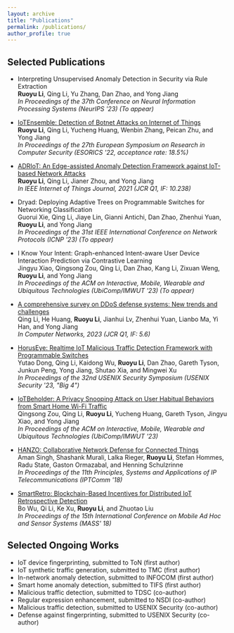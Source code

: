 ```yaml
---
layout: archive
title: "Publications"
permalink: /publications/
author_profile: true
---
```


## Selected Publications

* Interpreting Unsupervised Anomaly Detection in Security via Rule Extraction<br>
**Ruoyu Li**, Qing Li, Yu Zhang, Dan Zhao, and Yong Jiang<br>
*In Proceedings of the 37th Conference on Neural Information Processing Systems (NeurIPS '23) (To appear)*

* [IoTEnsemble: Detection of Botnet Attacks on Internet of Things](https://link.springer.com/chapter/10.1007/978-3-031-17146-8_28)<br>
**Ruoyu Li**, Qing Li, Yucheng Huang, Wenbin Zhang, Peican Zhu, and Yong Jiang<br>
*In Proceedings of the 27th European Symposium on Research in Computer Security (ESORICS '22, acceptance rate: 18.5%)*

* [ADRIoT: An Edge-assisted Anomaly Detection Framework against IoT-based Network Attacks](https://ieeexplore.ieee.org/document/9585043/)<br>
**Ruoyu Li**, Qing Li, Jianer Zhou, and Yong Jiang<br>
*In IEEE Internet of Things Journal, 2021 (JCR Q1, IF: 10.238)*

* Dryad: Deploying Adaptive Trees on Programmable Switches for Networking Classification<br>
Guorui Xie, Qing Li, Jiaye Lin, Gianni Antichi, Dan Zhao, Zhenhui Yuan, **Ruoyu Li**, and Yong Jiang<br>
*In Proceedings of the 31st IEEE International Conference on Network Protocols (ICNP '23) (To appear)*

* I Know Your Intent: Graph-enhanced Intent-aware User Device Interaction Prediction via Contrastive Learning<br>
Jingyu Xiao, Qingsong Zou, Qing Li, Dan Zhao, Kang Li, Zixuan Weng, **Ruoyu Li**, and Yong Jiang<br>
*In Proceedings of the ACM on Interactive, Mobile, Wearable and Ubiquitous Technologies (UbiComp/IMWUT '23) (To appear)*

* [A comprehensive survey on DDoS defense systems: New trends and challenges](https://www.sciencedirect.com/science/article/pii/S1389128623003407)<br>
Qing Li, He Huang, **Ruoyu Li**, Jianhui Lv, Zhenhui Yuan, Lianbo Ma, Yi Han, and Yong Jiang<br>
*In Computer Networks, 2023 (JCR Q1, IF: 5.6)*

* [HorusEye: Realtime IoT Malicious Traffic Detection Framework with Programmable Switches](https://www.usenix.org/conference/usenixsecurity23/presentation/dong-yutao)<br>
Yutao Dong, Qing Li, Kaidong Wu, **Ruoyu Li**, Dan Zhao, Gareth Tyson, Junkun Peng, Yong Jiang, Shutao Xia, and Mingwei Xu<br>
*In Proceedings of the 32nd USENIX Security Symposium (USENIX Security '23, "Big 4")*

* [IoTBeholder: A Privacy Snooping Attack on User Habitual Behaviors from Smart Home Wi-Fi Traffic](https://dl.acm.org/doi/abs/10.1145/3580890)<br>
Qingsong Zou, Qing Li, **Ruoyu Li**, Yucheng Huang, Gareth Tyson, Jingyu Xiao, and Yong Jiang<br>
*In Proceedings of the ACM on Interactive, Mobile, Wearable and Ubiquitous Technologies (UbiComp/IMWUT '23)*

* [HANZO: Collaborative Network Defense for Connected Things](https://ieeexplore.ieee.org/document/8567639)<br>
Aman Singh, Shashank Murali, Lalka Rieger, **Ruoyu Li**, Stefan Hommes, Radu State, Gaston Ormazabal, and Henning Schulzrinne<br>
*In Proceedings of the 11th Principles, Systems and Applications of IP Telecommunications (IPTComm '18)*

* [SmartRetro: Blockchain-Based Incentives for Distributed IoT Retrospective Detection](https://ieeexplore.ieee.org/document/8567575)<br>
Bo Wu, Qi Li, Ke Xu, **Ruoyu Li**, and Zhuotao Liu<br>
*In Proceedings of the 15th International Conference on Mobile Ad Hoc and Sensor Systems (MASS' 18)*

## Selected Ongoing Works
* IoT device fingerprinting, submitted to ToN (first author)
* IoT synthetic traffic generation, submitted to TMC (first author)
* In-network anomaly detection, submitted to INFOCOM (first author)
* Smart home anomaly detection, submitted to TIFS (first author)
* Malicious traffic detection, submitted to TDSC (co-author)
* Regular expression enhancement, submitted to NSDI (co-author)
* Malicious traffic detection, submitted to USENIX Security (co-author)
* Defense against fingerprinting, submitted to USENIX Security (co-author)
